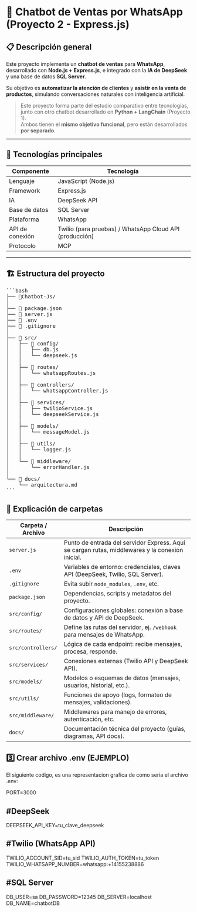 # 🤖 Chatbot de Ventas por WhatsApp (Proyecto 2 - Express.js)

## 📋 Descripción general

Este proyecto implementa un **chatbot de ventas** para **WhatsApp**, desarrollado con **Node.js + Express.js**, e integrado con la **IA de DeepSeek** y una base de datos **SQL Server**.

Su objetivo es **automatizar la atención de clientes** y **asistir en la venta de productos**, simulando conversaciones naturales con inteligencia artificial.

> Este proyecto forma parte del estudio comparativo entre tecnologías, junto con otro chatbot desarrollado en **Python + LangChain** (Proyecto 1).  
> Ambos tienen el **mismo objetivo funcional**, pero están desarrollados **por separado**.

---

## 🧠 Tecnologías principales

| Componente | Tecnología |
|-------------|-------------|
| Lenguaje | JavaScript (Node.js) |
| Framework | Express.js |
| IA | DeepSeek API |
| Base de datos | SQL Server |
| Plataforma | WhatsApp |
| API de conexión | Twilio (para pruebas) / WhatsApp Cloud API (producción) |
| Protocolo | MCP |

---

## 🏗️ Estructura del proyecto

<pre>
```bash
├── 📁Chatbot-Js/
│
├── 📄 package.json
├── 📄 server.js
├── 📄 .env
├── 📄 .gitignore
│
├── 📁 src/
│   ├── 📁 config/
│   │   ├── db.js
│   │   └── deepseek.js
│   │
│   ├── 📁 routes/
│   │   └── whatsappRoutes.js
│   │
│   ├── 📁 controllers/
│   │   └── whatsappController.js
│   │
│   ├── 📁 services/
│   │   ├── twilioService.js
│   │   └── deepseekService.js
│   │
│   ├── 📁 models/
│   │   └── messageModel.js
│   │
│   ├── 📁 utils/
│   │   └── logger.js
│   │
│   └── 📁 middleware/
│       └── errorHandler.js
│
└── 📁 docs/
    └── arquitectura.md
```
</pre>

## 📂 Explicación de carpetas
| Carpeta / Archivo  | Descripción                                                                                     |
| ------------------ | ----------------------------------------------------------------------------------------------- |
| `server.js`        | Punto de entrada del servidor Express. Aquí se cargan rutas, middlewares y la conexión inicial. |
| `.env`             | Variables de entorno: credenciales, claves API (DeepSeek, Twilio, SQL Server).                  |
| `.gitignore`       | Evita subir `node_modules`, `.env`, etc.                                                        |
| `package.json`     | Dependencias, scripts y metadatos del proyecto.                                                 |
| `src/config/`      | Configuraciones globales: conexión a base de datos y API de DeepSeek.                           |
| `src/routes/`      | Define las rutas del servidor, ej. `/webhook` para mensajes de WhatsApp.                        |
| `src/controllers/` | Lógica de cada endpoint: recibe mensajes, procesa, responde.                                    |
| `src/services/`    | Conexiones externas (Twilio API y DeepSeek API).                                                |
| `src/models/`      | Modelos o esquemas de datos (mensajes, usuarios, historial, etc.).                              |
| `src/utils/`       | Funciones de apoyo (logs, formateo de mensajes, validaciones).                                  |
| `src/middleware/`  | Middlewares para manejo de errores, autenticación, etc.                                         |
| `docs/`            | Documentación técnica del proyecto (guías, diagramas, API docs).                                |

## 3️⃣ Crear archivo .env (EJEMPLO)

El siguiente codigo, es una representacion grafica de como seria el archivo .env:

PORT=3000

#DeepSeek
-
DEEPSEEK_API_KEY=tu_clave_deepseek

#Twilio (WhatsApp API)
-
TWILIO_ACCOUNT_SID=tu_sid
TWILIO_AUTH_TOKEN=tu_token
TWILIO_WHATSAPP_NUMBER=whatsapp:+14155238886

#SQL Server
-
DB_USER=sa
DB_PASSWORD=12345
DB_SERVER=localhost
DB_NAME=chatbotDB
